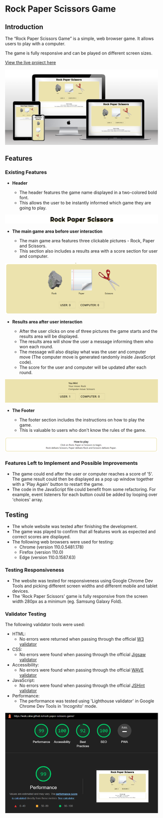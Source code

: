 # Rock Paper Scissors Game


## Introduction

The “Rock Paper Scissors Game” is a simple, web browser game.
It allows users to play with a computer.

The game is fully responsive and can be played on different screen sizes.

[View the live project here](https://walczakw.github.io/rock-paper-scissors-game/)

![Responsive Mockup](https://github.com/walczakw/rock-paper-scissors-game/blob/main/docs/readme-images/responsive-mockup.png)

## Features 

### Existing Features

- __Header__

  - The header features the game name displayed in a two-colored bold font.
  - This allows the user to be instantly informed which game they are going to play.

![Header](https://github.com/walczakw/rock-paper-scissors-game/blob/main/docs/readme-images/header.png)

- __The main game area before user interaction__

  - The main game area features three clickable pictures - Rock, Paper and Scissors.
  - This section also includes a results area with a score section for user and computer.

![Main game area](https://github.com/walczakw/rock-paper-scissors-game/blob/main/docs/readme-images/game-area.png)

- __Results area after user interaction__

  - After the user clicks on one of three pictures the game starts and the results area will be displayed.
  - The results area will show the user a message informing them who won each round.
  - The message will also display what was the user and computer move (The computer move is generated randomly inside JavaScript code).
  - The score for the user and computer will be updated after each round.

![Results area](https://github.com/walczakw/rock-paper-scissors-game/blob/main/docs/readme-images/results-area.png)

- __The Footer__ 

  - The footer section includes the instructions on how to play the game.
  - This is valuable to users who don't know the rules of the game.

![Footer](https://github.com/walczakw/rock-paper-scissors-game/blob/main/docs/readme-images/footer.png)

### Features Left to Implement and Possible Improvements
- The game could end after the user or computer reaches a score of '5'. The game result could then be displayed as a pop up window together with a 'Play Again' button to restart the game.
- The code in the JavaScript file could benefit from some refactoring. For example, event listeners for each button could be added by looping over 'choices' array.



## Testing 

- The whole website was tested after finishing the development.
- The game was played to confirm that all features work as expected and correct scores are displayed.
- The following web browsers were used for testing:
  - Chrome (version 110.0.5481.178)
  - Firefox (version 110.0)
  - Edge (version 110.0.1587.63)

### Testing Responsiveness 
- The website was tested for responsiveness using Google Chrome Dev Tools and picking different screen widths and different mobile and tablet devices.
- The 'Rock Paper Scissors' game is fully responsive from the screen width 280px as a minimum (eg. Samsung Galaxy Fold).

### Validator Testing
The following validator tools were used:
- HTML:
  - No errors were returned when passing through the official [W3 validator](https://validator.w3.org/nu/?doc=https%3A%2F%2Fwalczakw.github.io%2Frock-paper-scissors-game%2F)
- CSS:
  - No errors were found when passing through the official [Jigsaw validator](https://jigsaw.w3.org/css-validator/validator?uri=https%3A%2F%2Fwalczakw.github.io%2Frock-paper-scissors-game%2F&profile=css3svg&usermedium=all&warning=1&vextwarning=&lang=en)
- Accessibility:
  - No errors were found when passing through the official [WAVE validator](https://wave.webaim.org/report#/https://walczakw.github.io/rock-paper-scissors-game/)
- JavaScript:
  - No errors were found when passing through the official [JSHint validator](https://jshint.com/)
- Performance:
  - The performance was tested using 'Lighthouse validator' in Google Chrome Dev Tools in 'Incognito' mode.
 
![Lighthouse validator](https://github.com/walczakw/rock-paper-scissors-game/blob/main/docs/readme-images/lighthouse-validator.png)




